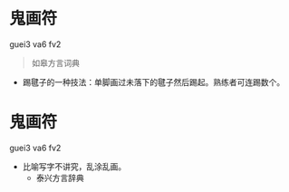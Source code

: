# 鬼画符
guei3 va6 fv2
> 如皋方言词典
- 踢毽子的一种技法：单脚画过未落下的毽子然后踢起。熟练者可连踢数个。

# 鬼画符
guei3 va6 fv2
+ 比喻写字不讲究，乱涂乱画。
  * 泰兴方言辞典
